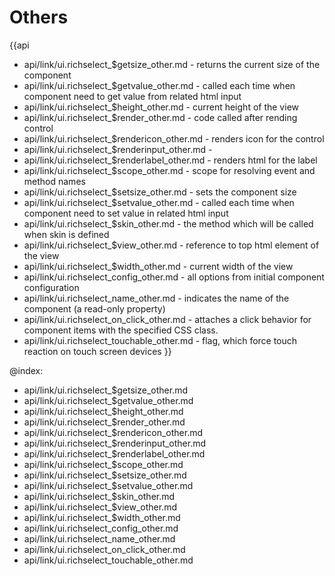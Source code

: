 Others
=======

{{api
- api/link/ui.richselect_$getsize_other.md - returns the current size of the component
- api/link/ui.richselect_$getvalue_other.md - called each time when component need to get value from related html input
- api/link/ui.richselect_$height_other.md - current height of the view
- api/link/ui.richselect_$render_other.md - code called after rending control
- api/link/ui.richselect_$rendericon_other.md - renders icon for the control
- api/link/ui.richselect_$renderinput_other.md - 
- api/link/ui.richselect_$renderlabel_other.md - renders html for the label
- api/link/ui.richselect_$scope_other.md - scope for resolving event and method names
- api/link/ui.richselect_$setsize_other.md - sets the component size
- api/link/ui.richselect_$setvalue_other.md - called each time when component need to set value in related html input
- api/link/ui.richselect_$skin_other.md - the method which will be called when skin is defined
- api/link/ui.richselect_$view_other.md - reference to top html element of the view
- api/link/ui.richselect_$width_other.md - current width of the view
- api/link/ui.richselect_config_other.md - all options from initial component configuration
- api/link/ui.richselect_name_other.md - indicates the name of the component (a read-only property)
- api/link/ui.richselect_on_click_other.md - attaches a click behavior for component items with the specified CSS class.
- api/link/ui.richselect_touchable_other.md - flag, which force touch reaction on touch screen devices
}}

@index:
- api/link/ui.richselect_$getsize_other.md
- api/link/ui.richselect_$getvalue_other.md
- api/link/ui.richselect_$height_other.md
- api/link/ui.richselect_$render_other.md
- api/link/ui.richselect_$rendericon_other.md
- api/link/ui.richselect_$renderinput_other.md
- api/link/ui.richselect_$renderlabel_other.md
- api/link/ui.richselect_$scope_other.md
- api/link/ui.richselect_$setsize_other.md
- api/link/ui.richselect_$setvalue_other.md
- api/link/ui.richselect_$skin_other.md
- api/link/ui.richselect_$view_other.md
- api/link/ui.richselect_$width_other.md
- api/link/ui.richselect_config_other.md
- api/link/ui.richselect_name_other.md
- api/link/ui.richselect_on_click_other.md
- api/link/ui.richselect_touchable_other.md


